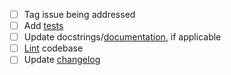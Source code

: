 - [ ] Tag issue being addressed
- [ ] Add [tests](https://github.com/openforcefield/openff-toolkit/tree/main/openff/toolkit/tests)
- [ ] Update docstrings/[documentation](https://github.com/openforcefield/openff-toolkit/tree/main/docs), if applicable
- [ ] [Lint](https://open-forcefield-toolkit.readthedocs.io/en/latest/developing.html#style-guide) codebase
- [ ] Update [changelog](https://github.com/openforcefield/openff-toolkit/blob/main/docs/releasehistory.rst)
